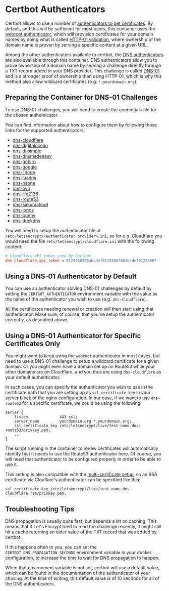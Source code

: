 # Certbot Authenticators

Certbot allows to use a number of [authenticators to get certificates][1]. By
default, and this will be sufficient for most users, this container uses the
[webroot authenticator][2], which will provision certificates for your domain
names by doing what is called [HTTP-01 validation][3], where ownership of the
domain name is proven by serving a specific content at a given URL.

Among the other authenticators available to certbot, the [DNS authenticators][4]
are also available through this container. DNS authenticators allow you to prove
ownership of a domain name by serving a challenge directly through a TXT record
added in your DNS provider. This challenge is called [DNS-01][5] and is a
stronger proof of ownership than using HTTP-01, which is why this method also
allow wildcard certificates (e.g. `*.yourdomain.org`).


## Preparing the Container for DNS-01 Challenges

To use DNS-01 challenges, you will need to create the credentials file for the
chosen authenticator.

You can find information about how to configure them by following those links
for the supported authenticators:

 - [dns-cloudflare][6]
 - [dns-digitalocean][8]
 - [dns-dnsimple][9]
 - [dns-dnsmadeeasy][10]
 - [dns-gehirn][11]
 - [dns-google][12]
 - [dns-linode][13]
 - [dns-luadns][14]
 - [dns-nsone][15]
 - [dns-ovh][16]
 - [dns-rfc2136][17]
 - [dns-route53][18]
 - [dns-sakuracloud][19]
 - [dns-ionos][20]
 - [dns-bunny][21]
 - [dns-duckdns][22]

You will need to setup the authenticator file at
`/etc/letsencrypt/<authenticator provider>.ini`, so for e.g. Cloudflare you
would need the file `/etc/letsencrypt/cloudflare.ini` with the following
content:

```ini
# Cloudflare API token used by Certbot
dns_cloudflare_api_token = 0123456789abcdef0123456789abcdef01234567
```


## Using a DNS-01 Authenticator by Default

You can use an authenticator solving DNS-01 challenges by default by setting the
`CERTBOT_AUTHENTICATOR` environment variable with the value as the name of the
authenticator you wish to use (e.g. `dns-cloudflare`).

All the certificates needing renewal or creation will then start using that
authenticator. Make sure, of course, that you've setup the authenticator
correctly, as described above.


## Using a DNS-01 Authenticator for Specific Certificates Only

You might want to keep using the `webroot` authenticator in most cases, but
need to use a DNS-01 challenge to setup a wildcard certificate for a given
domain. Or you might even have a domain set up on Route53 while your other
domains are on Cloudflare, and you thus are using `dns-cloudflare` as your
default authenticator.

In such cases, you can specify the authenticator you wish to use in the
certificate path that you are setting up as `ssl_certificate_key` in your
server block of the nginx configuration. In our case, if we want to use
`dns-route53` for a specific certificate, we could be using the following:

```
server {
    listen              443 ssl;
    server_name         yourdomain.org *.yourdomain.org;
    ssl_certificate_key /etc/letsencrypt/live/test-name.dns-route53/privkey.pem;
    ...
}
```

The script running in the container to renew certificates will automatically
identify that it needs to use the Route53 authenticator here. Of course, you
will need that authenticator to be configured properly in order to be able to
use it.

This setting is also compatible with the
[multi-certificate setup](./advanced_usage.md#multi-certificate-setup), so an
RSA certificate via Clouflare's authenticator can be specified like this:

```
ssl_certificate_key /etc/letsencrypt/live/test-name.dns-cloudflare.rsa/privkey.pem;
```

## Troubleshooting Tips

DNS propagation is usually quite fast, but depends a lot on caching. This means
that if Let's Encrypt tried to read the challenge recently, it might still hit
a cache returning an older value of the TXT record that was added by certbot.

If this happens often to you, you can set the `CERTBOT_DNS_PROPAGATION_SECONDS`
environment variable in your docker configuration, to increase the time to wait
for DNS propagation to happen.

When that environment variable is not set, certbot will use a default value,
which can be found in the documentation of the authenticator of your chosing.
At the time of writing, this default value is of 10 seconds for all of the DNS
authenticators.




[1]: https://eff-certbot.readthedocs.io/en/stable/using.html#getting-certificates-and-choosing-plugins
[2]: https://eff-certbot.readthedocs.io/en/stable/using.html#webroot
[3]: https://letsencrypt.org/docs/challenge-types/#http-01-challenge
[4]: https://eff-certbot.readthedocs.io/en/stable/using.html#dns-plugins
[5]: https://letsencrypt.org/docs/challenge-types/#dns-01-challenge
[6]: https://certbot-dns-cloudflare.readthedocs.io/en/stable/#credentials
[8]: https://certbot-dns-digitalocean.readthedocs.io/en/stable/#credentials
[9]: https://certbot-dns-dnsimple.readthedocs.io/en/stable/#credentials
[10]: https://certbot-dns-dnsmadeeasy.readthedocs.io/en/stable/#credentials
[11]: https://certbot-dns-gehirn.readthedocs.io/en/stable/#credentials
[12]: https://certbot-dns-google.readthedocs.io/en/stable/#credentials
[13]: https://certbot-dns-linode.readthedocs.io/en/stable/#credentials
[14]: https://certbot-dns-luadns.readthedocs.io/en/stable/#credentials
[15]: https://certbot-dns-nsone.readthedocs.io/en/stable/#credentials
[16]: https://certbot-dns-ovh.readthedocs.io/en/stable/#credentials
[17]: https://certbot-dns-rfc2136.readthedocs.io/en/stable/#credentials
[18]: https://certbot-dns-route53.readthedocs.io/en/stable/#credentials
[19]: https://certbot-dns-sakuracloud.readthedocs.io/en/stable/#credentials
[20]: https://github.com/helgeerbe/certbot-dns-ionos
[21]: https://github.com/mwt/certbot-dns-bunny
[22]: https://github.com/infinityofspace/certbot_dns_duckdns?tab=readme-ov-file#usage

